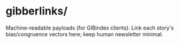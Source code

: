 # gibberlinks/

Machine-readable payloads (for GIBindex clients). Link each story's bias/congruence vectors here; keep human newsletter minimal.
